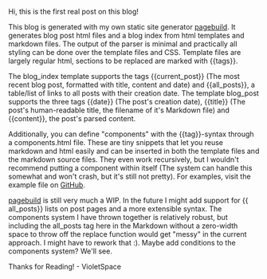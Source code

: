 Hi, this is the first real post on this blog!

This blog is generated with my own static site generator [pagebuild](https://github.com/VioletSpace/pagebuild). 
It generates blog post html files and a blog index from html templates and markdown files. The output of the parser
is minimal and practically all styling can be done over the template files and CSS. Template files are largely regular
html, sections to be replaced are marked with {{tags}}. 

The blog_index template supports the tags {{​current_post}} (The most recent blog post, formatted with title, content and date)
and {{​all_posts}}, a table/list of links to all posts with their creation date. The template blog_post supports the three
tags {{date}} (The post's creation date), {{title}} (The post's human-readable title, the filename of it's  Markdown file)
and {{content}}, the post's parsed content.

Additionally, you can define "components" with the {{tag}}-syntax through a components.html file. These are tiny snippets that let
you reuse markdown and html easily and can be inserted in both the template files and the markdown source files. They even work
recursively, but I wouldn't recommend putting a component within itself (The system can handle this somewhat and won't crash, but
it's still not pretty). For examples, visit the example file on [GitHub](https://github.com/VioletSpace/violetspace.github.io/blob/main/text-src/components.html).

[pagebuild](https://github.com/VioletSpace/pagebuild) is still very much a WIP. In the future I might add support for {{​all_posts}}
lists on post pages and a more extensible syntax. The components system I have thrown together is relatively robust, but including
the all_posts tag here in the Markdown without a zero-width space to throw off the replace function would get "messy" in the current
approach. I might have to rework that :). Maybe add conditions to the components system? We'll see.

Thanks for Reading! - VioletSpace